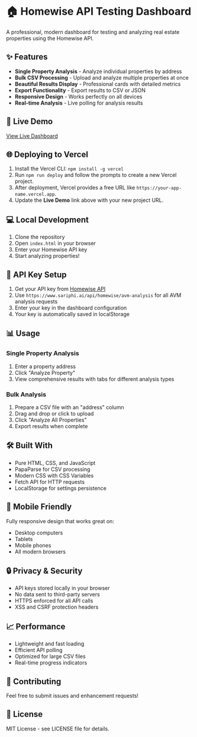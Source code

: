 # 🏠 Homewise API Testing Dashboard

A professional, modern dashboard for testing and analyzing real estate properties using the Homewise API.

## ✨ Features

- **Single Property Analysis** - Analyze individual properties by address
- **Bulk CSV Processing** - Upload and analyze multiple properties at once
- **Beautiful Results Display** - Professional cards with detailed metrics
- **Export Functionality** - Export results to CSV or JSON
- **Responsive Design** - Works perfectly on all devices
- **Real-time Analysis** - Live polling for analysis results

## 🚀 Live Demo

[View Live Dashboard](https://your-app-name.vercel.app)

## 🌐 Deploying to Vercel

1. Install the Vercel CLI: `npm install -g vercel`
2. Run `npm run deploy` and follow the prompts to create a new Vercel project.
3. After deployment, Vercel provides a free URL like `https://your-app-name.vercel.app`.
4. Update the **Live Demo** link above with your new project URL.

## 💻 Local Development

1. Clone the repository
2. Open `index.html` in your browser
3. Enter your Homewise API key
4. Start analyzing properties!

## 🔑 API Key Setup

1. Get your API key from [Homewise API](https://www.sariphi.ai/api/homewise)
2. Use `https://www.sariphi.ai/api/homewise/avm-analysis` for all AVM analysis requests
3. Enter your key in the dashboard configuration
4. Your key is automatically saved in localStorage

## 📊 Usage

### Single Property Analysis
1. Enter a property address
2. Click "Analyze Property"
3. View comprehensive results with tabs for different analysis types

### Bulk Analysis
1. Prepare a CSV file with an "address" column
2. Drag and drop or click to upload
3. Click "Analyze All Properties"
4. Export results when complete

## 🛠️ Built With

- Pure HTML, CSS, and JavaScript
- PapaParse for CSV processing
- Modern CSS with CSS Variables
- Fetch API for HTTP requests
- LocalStorage for settings persistence

## 📱 Mobile Friendly

Fully responsive design that works great on:
- Desktop computers
- Tablets
- Mobile phones
- All modern browsers

## 🔒 Privacy & Security

- API keys stored locally in your browser
- No data sent to third-party servers
- HTTPS enforced for all API calls
- XSS and CSRF protection headers

## 📈 Performance

- Lightweight and fast loading
- Efficient API polling
- Optimized for large CSV files
- Real-time progress indicators

## 🤝 Contributing

Feel free to submit issues and enhancement requests!

## 📄 License

MIT License - see LICENSE file for details.
